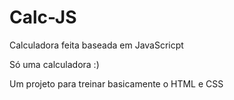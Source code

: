 # Calc-JS
Calculadora feita baseada em JavaScricpt

Só uma calculadora :)

Um projeto para treinar basicamente o HTML e CSS
